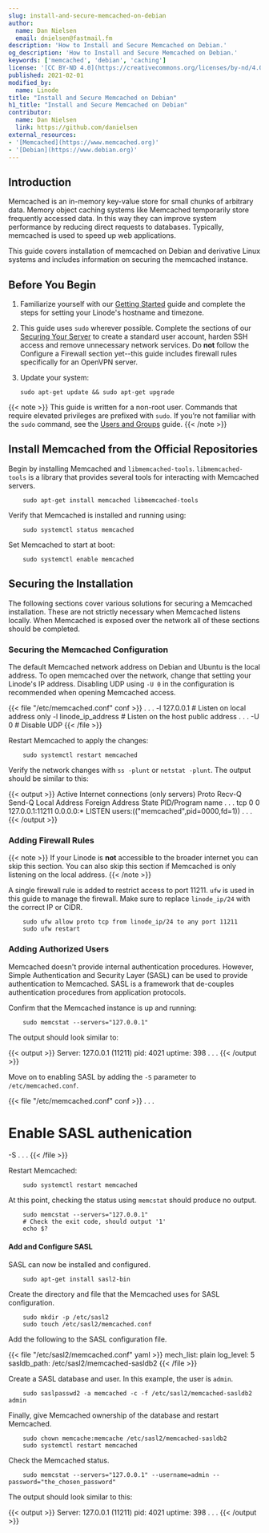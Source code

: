 ```yaml
---
slug: install-and-secure-memcached-on-debian
author:
  name: Dan Nielsen
  email: dnielsen@fastmail.fm
description: 'How to Install and Secure Memcached on Debian.'
og_description: 'How to Install and Secure Memcached on Debian.'
keywords: ['memcached', 'debian', 'caching']
license: '[CC BY-ND 4.0](https://creativecommons.org/licenses/by-nd/4.0)'
published: 2021-02-01
modified_by:
  name: Linode
title: "Install and Secure Memcached on Debian"
h1_title: "Install and Secure Memcached on Debian"
contributor:
  name: Dan Nielsen
  link: https://github.com/danielsen
external_resources:
- '[Memcached](https://www.memcached.org)'
- '[Debian](https://www.debian.org)'
---
```


## Introduction

Memcached is an in-memory key-value store for small chunks of arbitrary data. Memory object caching systems like Memcached temporarily store frequently accessed data. In this way they can improve system performance by reducing direct requests to databases. Typically, memcached is used to speed up web applications.

This guide covers installation of memcached on Debian and derivative Linux systems and includes information on securing the memcached instance.

## Before You Begin

1.  Familiarize yourself with our [Getting Started](/docs/getting-started/) guide and complete the steps for setting your Linode's hostname and timezone.

2.  This guide uses `sudo` wherever possible. Complete the sections of our [Securing Your Server](/docs/security/securing-your-server/) to create a standard user account, harden SSH access and remove unnecessary network services. Do **not** follow the Configure a Firewall section yet--this guide includes firewall rules specifically for an OpenVPN server.

3.  Update your system:

        sudo apt-get update && sudo apt-get upgrade

<!-- Include one of the following notes if appropriate. --->

{{< note >}}
This guide is written for a non-root user. Commands that require elevated privileges are prefixed with `sudo`. If you’re not familiar with the `sudo` command, see the [Users and Groups](/docs/tools-reference/linux-users-and-groups/) guide.
{{< /note >}}

## Install Memcached from the Official Repositories

Begin by installing Memcached and `libmemcached-tools`. `libmemcached-tools` is a library that provides several tools for interacting with Memcached servers.

        sudo apt-get install memcached libmemcached-tools

Verify that Memcached is installed and running using:

        sudo systemctl status memcached

Set Memcached to start at boot:

        sudo systemctl enable memcached

## Securing the Installation

The following sections cover various solutions for securing a Memcached installation. These are not strictly necessary when Memcached listens locally. When Memcached is exposed over the network all of these sections should be completed.

### Securing the Memcached Configuration

The default Memcached network address on Debian and Ubuntu is the local address. To open memcached over the network, change that setting your Linode's IP address. Disabling UDP using `-U 0` in the configuration is recommended when opening Memcached access.

{{< file "/etc/memcached.conf" conf >}}
. . .
-l 127.0.0.1            # Listen on local address only
-l linode_ip_address    # Listen on the host public address
. . .
-U 0                    # Disable UDP
{{< /file >}}

Restart Memcached to apply the changes:

        sudo systemctl restart memcached

Verify the network changes with `ss -plunt` or `netstat -plunt`. The output should be similar to this:

{{< output >}}
Active Internet connections (only servers)
Proto Recv-Q Send-Q Local Address           Foreign Address         State       PID/Program name
. . .
tcp        0      0 127.0.0.1:11211         0.0.0.0:*               LISTEN      users:(("memcached",pid=0000,fd=1))
. . .
{{< /output >}}

### Adding Firewall Rules

{{< note >}}
If your Linode is **not** accessible to the broader internet you can skip this section. You can also skip this section if Memcached is only listening on the local address.
{{< /note >}}

A single firewall rule is added to restrict access to port 11211. `ufw` is used in this guide to manage the firewall. Make sure to replace `linode_ip/24` with the correct IP or CIDR.

        sudo ufw allow proto tcp from linode_ip/24 to any port 11211
        sudo ufw restart

### Adding Authorized Users

Memcached doesn't provide internal authentication procedures. However, Simple Authentication and Security Layer (SASL) can be used to provide authentication to Memcached. SASL is a framework that de-couples authentication procedures from application protocols.

Confirm that the Memcached instance is up and running:

        sudo memcstat --servers="127.0.0.1"

The output should look similar to:

{{< output >}}
Server: 127.0.0.1 (11211)
    pid: 4021
    uptime: 398
    . . .
{{< /output >}}

Move on to enabling SASL by adding the `-S` parameter to `/etc/memcached.conf`.

{{< file "/etc/memcached.conf" conf >}}
. . .
# Enable SASL authenication
-S
. . .
{{< /file >}}

Restart Memcached:

        sudo systemctl restart memcached

At this point, checking the status using `memcstat` should produce no output.

        sudo memcstat --servers="127.0.0.1"
        # Check the exit code, should output '1'
        echo $?

#### Add and Configure SASL

SASL can now be installed and configured.

        sudo apt-get install sasl2-bin

Create the directory and file that the Memcached uses for SASL configuration.

        sudo mkdir -p /etc/sasl2
        sudo touch /etc/sasl2/memcached.conf

Add the following to the SASL configuration file.

{{< file "/etc/sasl2/memcached.conf" yaml >}}
mech_list: plain
log_level: 5
sasldb_path: /etc/sasl2/memcached-sasldb2
{{< /file >}}

Create a SASL database and user. In this example, the user is `admin`.

        sudo saslpasswd2 -a memcached -c -f /etc/sasl2/memcached-sasldb2 admin

Finally, give Memcached ownership of the database and restart Memcached.

        sudo chown memcache:memcache /etc/sasl2/memcached-sasldb2
        sudo systemctl restart memcached

Check the Memcached status.

        sudo memcstat --servers="127.0.0.1" --username=admin --password="the_chosen_password"

The output should look similar to this:

{{< output >}}
Server: 127.0.0.1 (11211)
    pid: 4021
    uptime: 398
    . . .
{{< /output >}}
